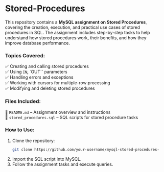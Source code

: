 # Stored-Procedures 

This repository contains a **MySQL assignment on Stored Procedures**, covering the creation, execution, and practical use cases of stored procedures in SQL. The assignment includes step-by-step tasks to help understand how stored procedures work, their benefits, and how they improve database performance.  

### **Topics Covered:**  
✅ Creating and calling stored procedures  
✅ Using `IN`, `OUT`` parameters  
✅ Handling errors and exceptions   
✅ Working with cursors for multiple-row processing  
✅ Modifying and deleting stored procedures  

### **Files Included:**  
📂 `README.md` – Assignment overview and instructions  
📂 `stored_procedures.sql` – SQL scripts for stored procedure tasks  

### **How to Use:**  
1. Clone the repository:  
   ```bash
   git clone https://github.com/your-username/mysql-stored-procedures-assignment.git
   ```
2. Import the SQL script into MySQL.  
3. Follow the assignment tasks and execute queries.  
